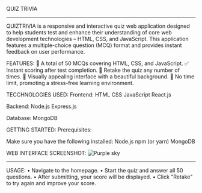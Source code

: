QUIZ TRIVIA
________________________________________

QUIZTRIVIA is a responsive and interactive quiz web application designed to help students test and enhance their understanding of core web development technologies – HTML, CSS, and JavaScript. This application features a multiple-choice question (MCQ) format and provides instant feedback on user performance.

FEATURES:
 🎯 A total of  50 MCQs  covering HTML, CSS, and JavaScript.
 ✅ Instant scoring   after test completion.
 🔁 Retake  the quiz any number of times.
 🎨 Visually appealing interface with a beautiful background.
 🚫 No time limit, promoting a stress-free learning environment.

TECCHNOLOGIES USED:
Frontend:
 HTML
 CSS
 JavaScript
 React.js

Backend:
Node.js
 Express.js

Database:
 MongoDB

 GETTING STARTED:
 Prerequisites:

Make sure you have the following installed:
 Node.js
 npm (or yarn)
 MongoDB

WEB INTERFACE SCREENSHOT:
![Purple sky](https://github.com/user-attachments/assets/49f8420b-e7a6-4059-91cc-6bd95571c7fc)

________________________________________
USAGE:
•	Navigate to the homepage.
•	Start the quiz and answer all 50 questions.
•	After submitting, your score will be displayed.
•	Click "Retake" to try again and improve your score.

